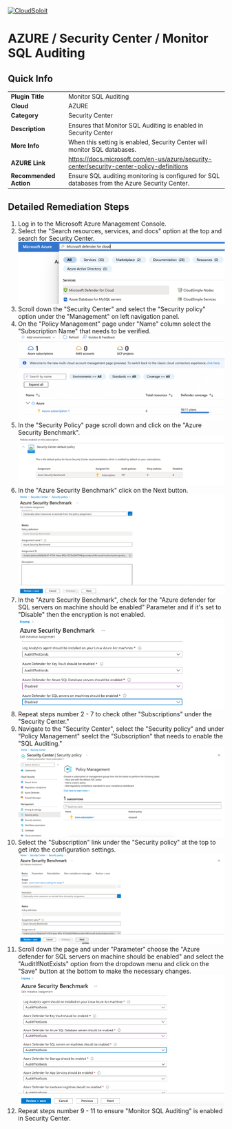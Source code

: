 [![CloudSploit](https://cloudsploit.com/img/logo-new-big-text-100.png "CloudSploit")](https://cloudsploit.com)

# AZURE / Security Center / Monitor SQL Auditing

## Quick Info

| | |
|-|-|
| **Plugin Title** | Monitor SQL Auditing |
| **Cloud** | AZURE |
| **Category** | Security Center |
| **Description** | Ensures that Monitor SQL Auditing is enabled in Security Center |
| **More Info** | When this setting is enabled, Security Center will monitor SQL databases. |
| **AZURE Link** | https://docs.microsoft.com/en-us/azure/security-center/security-center-policy-definitions |
| **Recommended Action** | Ensure SQL auditing monitoring is configured for SQL databases from the Azure Security Center. |

## Detailed Remediation Steps


1. Log in to the Microsoft Azure Management Console.
2. Select the "Search resources, services, and docs" option at the top and search for Security Center. </br> <img src="/resources/azure/securitycenter/monitor-sql-auditing/step2.png"/>
3. Scroll down the "Security Center" and select the "Security policy" option under the "Management" on left navigation panel. </br> 
4. On the "Policy Management" page under "Name" column select the "Subscription Name" that needs to be verified.</br> <img src="/resources/azure/securitycenter/monitor-sql-auditing/step4.png"/>
5. In the "Security Policy" page scroll down and click on the "Azure Security Benchmark".</br> <img src="/resources/azure/securitycenter/monitor-sql-auditing/step5.png"/>
6. In the "Azure Security Benchmark" click on the Next button.</br> <img src="/resources/azure/securitycenter/monitor-sql-auditing/step6.png"/>
7. In the "Azure Security Benchmark", check for the "Azure defender for SQL servers on machine should be enabled" Parameter and if it's set to "Disable" then the encryption is not enabled.</br> <img src="/resources/azure/securitycenter/monitor-sql-auditing/step7.png"/>
8. Repeat steps number 2 - 7 to check other "Subscriptions" under the "Security Center."</br>
9. Navigate to the "Security Center", select the "Security policy" and under "Policy Management" seelct the "Subscription" that needs to enable the "SQL Auditing."</br> <img src="/resources/azure/securitycenter/monitor-sql-auditing/step9.png"/>
10. Select the "Subscription" link under the "Security policy" at the top to get into the configuration settings. </br> <img src="/resources/azure/securitycenter/monitor-sql-auditing/step10.png"/>
11. Scroll down the page and under "Parameter" choose the "Azure defender for SQL servers on machine should be enabled" and select the "AuditIfNotExists" option from the dropdown menu and click on the "Save" button at the bottom to make the necessary changes.</br> <img src="/resources/azure/securitycenter/monitor-sql-auditing/step11.png"/>
12. Repeat steps number 9 - 11 to ensure "Monitor SQL Auditing" is enabled in Security Center.</br>

